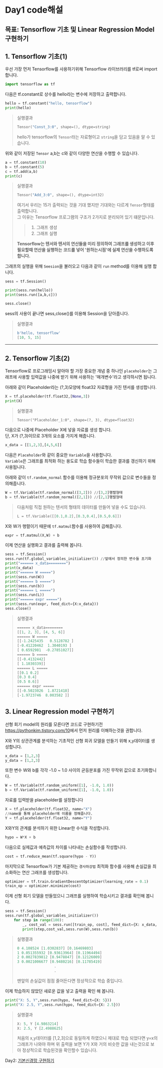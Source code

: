 # Day1 code해설
## 목표: Tensorflow 기초 및 Linear Regression Model 구현하기
## 1. Tensorflow 기초(1)
우선 가장 먼저 Tensorflow를 사용하기위해 Tensorflow 라이브러리를 tf로써 import합니다. 
```python
import tensorflow as tf 
```

다음은 tf.constant로 상수를 hello라는 변수에 저장하고 출력합니다.

```python
hello = tf.constant("hello, tensorflow") 
print(hello) 
```

>실행결과
>```python
>Tensor("Const_3:0", shape=(), dtype=string)
>```
>hello가 tensorflow의 `Tensor`라는 자료형이고 `string`을 담고 있음을 알 수 있습니다.

위와 같이 저장된 `Tensor` a,b는 c와 같이 다양한 연산을 수행할 수 있습니다.
```python
a = tf.constant(10)
b = tf.constant(5)
c = tf.add(a,b)
print(c)
```
>실행결과
>```python
>Tensor("Add_3:0", shape=(), dtype=int32)
>```
>여기서 우리는 15가 출력되는 것을 기대 했지만 기대와는 다르게 `Tensor`형태를 출력합니다.   
>그 이유는 Tensorflow 프로그램의 구조가 2가지로 분리되어 있기 떄문입니다.
>>1. 그래프 생성
>>2. 그래프 실행   
>
>**Tensorflow는 텐서와 텐서의 연산들을 미리 정의하여 그래프를 생성하고 이후 필요할때 연산을 실행하는** 
>**코드를 넣어 '원하는시점'에 실제 연산을 수행하도록 합니다.**

그래프의 실행을 위해 `Seesion`을 불러오고 다음과 같이 `run` method를 이용해 실행 합니다.
```python
sess = tf.Session()

print(sess.run(hello))
print(sess.run([a,b,c]))

sess.close()
```
sess의 사용이 끝나면 sess,close()를 이용해 Session을 닫아줍니다.
>실행결과
>```python
>b'hello, tensorflow'
>[10, 5, 15]
>```
---
## 2. Tensorflow 기초(2)

Tensorflow로 프로그래밍시 알아야 할 가장 중요한 개념 중 하나인 `placeholder`는 그래프에 사용할 입력값을 나중에
받기 위해 사용하는 '매개변수'라고 생각하시면 됩니다.

아래와 같이 Placeholder라는 (?,3)모양에 float32 자료형을 가진 텐서를 생성합니다.
```python
X = tf.placeholder(tf.float32,[None,3])
print(X)
```
>실행결과
>```
>Tensor("Placeholder_1:0", shape=(?, 3), dtype=float32)
>```

다음으로 나중에 Placeholder X에 넣을 자료를 생성 합니다.   
단, X가 (?,3)이므로 3개의 요소를 가지게 해줍니다.
```python
x_data = [[1,2,3],[4,5,6]]
```
다음은 `Placeholder`와 같이 중요한 `Variable`을 사용합니다.   
`Variable`은 그래프를 최적화 하는 용도로 학습 함수들이 학습한 결과를 갱신하기 위해 사용됩니다.

아래와 같이 `tf.random_normal` 함수를 이용해 정규분포의 무작위 값으로 변수들을 정의해줍니다.
```python
W = tf.Variable(tf.random_normal([3,2])) //[3,2]행렬형태
b = tf.Variable(tf.random_normal([2,1])) //[2,1]행렬형태
```
>다음처럼 직접 원하는 텐서의 형태의 데이터를 만들어 넣을 수도 있습니다.
>```python
>L = tf.Variable([[0.1,0.2],[0.3,0.4],[0.5,0.6]])
>```

X와 W가 행렬이기 때문에 `tf.matmul`함수를 사용하여 곱해줍니다.
```python
expr = tf.matmul(X,W) + b
```

이제 연산을 실행화고 결과를 출력해 봅니다.
```python
sess = tf.Session()
sess.run(tf.global_variables_initializer()) //앞에서 정의한 변수들 초기화
print("====== x_data========")
print(x_data)
print("====== W =====")
print(sess.run(W))
print("====== b =====")
print(sess.run(b))
print("====== L =====")
print(sess.run(L))
print("====== expr =====")
print(sess.run(expr, feed_dict={X:x_data}))
sess.close()
```
>실행결과
>```python
>====== x_data========
>[[1, 2, 3], [4, 5, 6]]
>====== W =====
>[[-1.2425435   0.5128782 ]
> [-0.41220462  1.3040193 ]
> [ 0.6592981  -0.27851027]]
>====== b =====
>[[-0.4132442]
> [ 1.1030339]]
>====== L =====
>[[0.1 0.2]
> [0.3 0.4]
> [0.5 0.6]]
>====== expr =====
>[[-0.5023026  1.8721418]
> [-1.9723746  8.003582 ]]
>```

## 3. Linear Regression model 구현하기
선형 회기 model의 원리를 모른다면 코드로 구현하기전 <https://pythonkim.tistory.com/10>에서 먼저 원리를 이해하는것을 권합니다.   


X와 Y의 상관관계를 분석하는 기초적인 선형 회귀 모델을 만들기 위해 x,y데이터를 생성합니다.
```python
x_data = [1,2,3]
y_data = [1,2,3]
```
또한 변수 W와 b를 각각 -1.0 ~ 1.0 사이의 균등분포를 가진 무작위 값으로 초기화합니다.
```python
W = tf.Variable(tf.random_uniform([1], -1.0, 1.0))
b = tf.Variable(tf.random_uniform([1], -1.0, 1.0))
```
자료를 입력받을 placeholder를 설정합니다
```python
X = tf.placeholder(tf.float32, name="X") 
//name을 통해 placeholder에 이름을 정해줍니다.
Y = tf.placeholder(tf.float32, name="Y")
```

X와Y의 관계를 분석하기 위한 Linear한 수식을 작성합니다.
```python
hypo = W*X + b
```

다음으로 실제값과 예측값의 차이를 나타내는 손실함수를 작성합니다.
```python
cost = tf.reduce_mean(tf.square(hypo - Y))
```

마지막으로 Tensorflow가 기본 제공하는 `경사하강법` 최적화 함수를 사용해 손실값을 최소화하는
연산 그래프를 생성합니다.
```python
optimizer = tf.train.GradientDescentOptimizer(learning_rate = 0.1)
train_op = optimizer.minimize(cost)
```

이제 선형 회기 모델을 만들었으니 그래프를 실행하여 학습시키고 결과를 확인해 봅니다.
```python
sess = tf.Session()
sess.run(tf.global_variables_initializer())
    for step in range(100):
        _, cost_val = sess.run([train_op, cost], feed_dict={X: x_data, Y: y_data})
        print(step,cost_val,sess.run(W),sess.run(b))
``` 
>실행결과
>```python
>0 4.108524 [1.0302837] [0.16469803]
>1 0.051355932 [0.93613964] [0.11964494]
>2 0.0027839812 [0.9478847] [0.12126009]
>3 0.0021006677 [0.9480216] [0.11785419]
>                  .
>                  .
>```
>맨앞의 손실값이 점점 줄어든다면 정상적으로 학습 중입니다.

이제 학습하지 않았던 새로운 값을 넣고 출력을 확인 해 봅니다.
```python
print("X: 5, Y",sess.run(hypo, feed_dict={X: 5}))
print("X: 2.5, Y",sess.run(hypo, feed_dict={X: 2.5}))  
```
>실행결과
>```python
>X: 5, Y [4.9863214]
>X: 2.5, Y [2.4988625]
>```
>처음의 x,y데이터를 [1,2,3]으로 동일하게 하였으니 제대로 학습 되었다면
>y=x의 그래프가 나와야 하며 위 출력을 보면 Y가 X와 거의 비슷한 값을 내는것으로 보아
>정상적으로 학습된것을 확인할수 있습니다.

Day2: [기본신경망 구현하기](https://github.com/wotjd0715/DeepLearning/tree/master/Day2)
